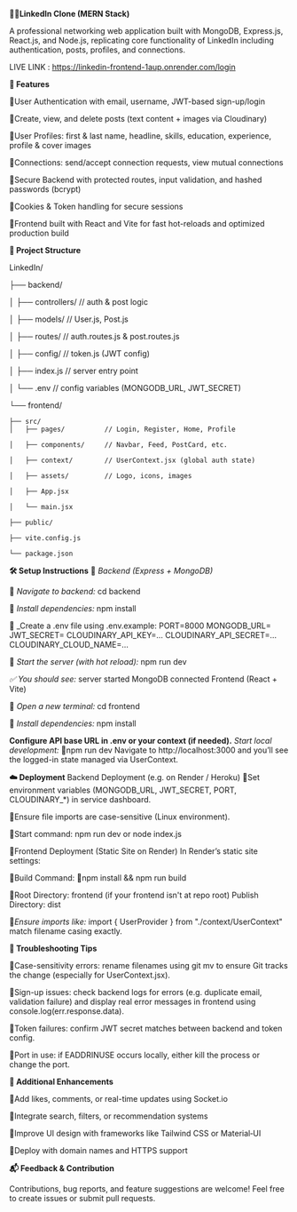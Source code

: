 🧑‍💼**LinkedIn Clone (MERN Stack)**

A professional networking web application built with MongoDB, Express.js, React.js, and Node.js, replicating core functionality of LinkedIn including authentication, posts, profiles, and connections.

LIVE LINK : https://linkedin-frontend-1aup.onrender.com/login





**🚀 Features**

🔸User Authentication with email, username, JWT-based sign-up/login

🔸Create, view, and delete posts (text content + images via Cloudinary)

🔸User Profiles: first & last name, headline, skills, education, experience, profile & cover images

🔸Connections: send/accept connection requests, view mutual connections

🔸Secure Backend with protected routes, input validation, and hashed passwords (bcrypt)

🔸Cookies & Token handling for secure sessions

🔸Frontend built with React and Vite for fast hot-reloads and optimized production build

**📂 Project Structure**

LinkedIn/

├── backend/

│   ├── controllers/        // auth & post logic

│   ├── models/             // User.js, Post.js

│   ├── routes/             // auth.routes.js & post.routes.js

│   ├── config/             // token.js (JWT config)

│   ├── index.js            // server entry point

│   └── .env                // config variables (MONGODB_URL, JWT_SECRET)

└── frontend/

    ├── src/
    │   ├── pages/          // Login, Register, Home, Profile
    
    │   ├── components/     // Navbar, Feed, PostCard, etc.
    
    │   ├── context/        // UserContext.jsx (global auth state)
    
    │   ├── assets/         // Logo, icons, images
    
    │   ├── App.jsx

    │   └── main.jsx
    
    ├── public/
    
    ├── vite.config.js
    
    └── package.json
    
    
    





    
**🛠️ Setup Instructions**
🔸 _Backend (Express + MongoDB)_

🔸 _Navigate to backend:_
cd backend


🔸 _Install dependencies:_
npm install


🔸 _Create a .env file using .env.example:
PORT=8000
MONGODB_URL=<your Atlas connection string>
JWT_SECRET=<your secret>
CLOUDINARY_API_KEY=…
CLOUDINARY_API_SECRET=…
CLOUDINARY_CLOUD_NAME=…


🔸 _Start the server (with hot reload):_
npm run dev


_✅ You should see:_
server started
MongoDB connected
Frontend (React + Vite)



🔸 _Open a new terminal:_
cd frontend


🔸 _Install dependencies:_
npm install


**Configure API base URL in .env or your context (if needed).**
_Start local development:_
🔸npm run dev
Navigate to http://localhost:3000 and you’ll see the logged-in state managed via UserContext.

**☁️ Deployment**
Backend Deployment (e.g. on Render / Heroku)
🔸Set environment variables (MONGODB_URL, JWT_SECRET, PORT, CLOUDINARY_*) in service dashboard.

🔸Ensure file imports are case-sensitive (Linux environment).

🔸Start command: npm run dev or node index.js

🔸Frontend Deployment (Static Site on Render)
In Render’s static site settings:

🔸Build Command:
🔸npm install && npm run build


🔸Root Directory: frontend (if your frontend isn't at repo root)
Publish Directory: dist

🔸_Ensure imports like:_
import { UserProvider } from "./context/UserContext"
match filename casing exactly.

**🧪 Troubleshooting Tips**

🔹Case-sensitivity errors: rename filenames using git mv to ensure Git tracks the change (especially for UserContext.jsx).

🔹Sign-up issues: check backend logs for errors (e.g. duplicate email, validation failure) and display real error messages in frontend using console.log(err.response.data).

🔹Token failures: confirm JWT secret matches between backend and token config.

🔹Port in use: if EADDRINUSE occurs locally, either kill the process or change the port.

**🧩 Additional Enhancements**

🔹Add likes, comments, or real-time updates using Socket.io

🔹Integrate search, filters, or recommendation systems

🔹Improve UI design with frameworks like Tailwind CSS or Material‑UI

🔹Deploy with domain names and HTTPS support

**📬 Feedback & Contribution**

Contributions, bug reports, and feature suggestions are welcome!
Feel free to create issues or submit pull requests.

